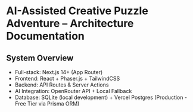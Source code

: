 # AI-Assisted Creative Puzzle Adventure – Architecture Documentation

## System Overview

- Full-stack: Next.js 14+ (App Router)
- Frontend: React + Phaser.js + TailwindCSS
- Backend: API Routes & Server Actions
- AI Integration: OpenRouter API + Local Fallback
- Database: SQLite (local development) + Vercel Postgres (Production - Free Tier via Prisma ORM)

